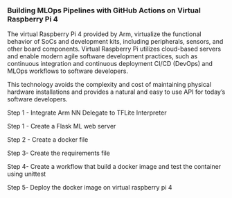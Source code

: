 ### Building MLOps Pipelines with GitHub Actions on Virtual Raspberry Pi 4  

The virtual Raspberry Pi 4 provided by Arm, virtualize the functional behavior of SoCs and development kits,
including peripherals, sensors, and other board components. 
Virtual Raspberry Pi utilizes cloud-based servers and enable modern agile software development practices,
such as continuous integration and continuous deployment CI/CD (DevOps) and MLOps workflows to software developers. 

This technology avoids the complexity and cost of maintaining physical hardware installations and provides a natural and easy to use API for today’s software developers.


Step 1 - Integrate Arm NN Delegate to TFLite Interpreter

Step 1 - Create a Flask ML web server 

Step 2 - Create a docker file

Step 3- Create the requirements file

Step 4- Create a workflow that build a docker image and test the container using unittest

Step 5- Deploy the docker image on virtual raspberry pi 4
